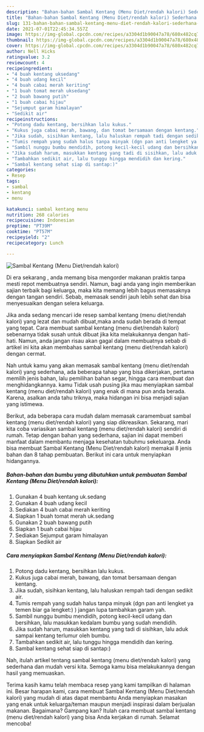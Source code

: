 ```yaml
---
description: "Bahan-bahan Sambal Kentang (Menu Diet/rendah kalori) Sederhana Untuk Jualan"
title: "Bahan-bahan Sambal Kentang (Menu Diet/rendah kalori) Sederhana Untuk Jualan"
slug: 131-bahan-bahan-sambal-kentang-menu-diet-rendah-kalori-sederhana-untuk-jualan
date: 2021-07-01T22:45:34.557Z
image: https://img-global.cpcdn.com/recipes/a3304d1b90047a78/680x482cq70/sambal-kentang-menu-dietrendah-kalori-foto-resep-utama.jpg
thumbnail: https://img-global.cpcdn.com/recipes/a3304d1b90047a78/680x482cq70/sambal-kentang-menu-dietrendah-kalori-foto-resep-utama.jpg
cover: https://img-global.cpcdn.com/recipes/a3304d1b90047a78/680x482cq70/sambal-kentang-menu-dietrendah-kalori-foto-resep-utama.jpg
author: Nell Hicks
ratingvalue: 3.2
reviewcount: 4
recipeingredient:
- "4 buah kentang uksedang"
- "4 buah udang kecil"
- "4 buah cabai merah keriting"
- "1 buah tomat merah uksedang"
- "2 buah bawang putih"
- "1 buah cabai hijau"
- "Sejumput garam himalayan"
- "Sedikit air"
recipeinstructions:
- "Potong dadu kentang, bersihkan lalu kukus."
- "Kukus juga cabai merah, bawang, dan tomat bersamaan dengan kentang."
- "Jika sudah, sisihkan kentang, lalu haluskan rempah tadi dengan sedikit air."
- "Tumis rempah yang sudah halus tanpa minyak (dgn pan anti lengket ya temen biar ga lengket:) ) jangan lupa tambahkan garam yah."
- "Sambil nunggu bumbu mendidih, potong kecil-kecil udang dan bersihkan, lalu masukkan kedalam bumbu yang sudah mendidih."
- "Jika sudah harum, masukkan kentang yang tadi di sisihkan, lalu aduk sampai kentang terlumur oleh bumbu."
- "Tambahkan sedikit air, lalu tunggu hingga mendidih dan kering."
- "Sambal kentang sehat siap di santap:)"
categories:
- Resep
tags:
- sambal
- kentang
- menu

katakunci: sambal kentang menu 
nutrition: 268 calories
recipecuisine: Indonesian
preptime: "PT39M"
cooktime: "PT57M"
recipeyield: "2"
recipecategory: Lunch

---
```



![Sambal Kentang (Menu Diet/rendah kalori)](https://img-global.cpcdn.com/recipes/a3304d1b90047a78/680x482cq70/sambal-kentang-menu-dietrendah-kalori-foto-resep-utama.jpg)

Di era  sekarang , anda memang bisa mengorder makanan praktis tanpa mesti repot membuatnya sendiri. Namun, bagi anda yang ingin memberikan sajian terbaik bagi keluarga, maka kita memang lebih bagus memasaknya dengan tangan sendiri. Sebab, memasak sendiri jauh lebih sehat dan bisa menyesuaikan dengan selera keluarga.

Jika anda sedang mencari ide resep sambal kentang (menu diet/rendah kalori) yang lezat dan mudah dibuat,maka anda sudah berada di tempat yang tepat. Cara membuat sambal kentang (menu diet/rendah kalori)  sebenarnya tidak susah untuk dibuat jika kita melakukannya dengan hati-hati. Namun, anda jangan risau akan gagal dalam membuatnya 
sebab di artikel ini kita akan membahas sambal kentang (menu diet/rendah kalori) dengan cermat.  



Nah untuk kamu yang akan memasak sambal kentang (menu diet/rendah kalori) yang sederhana, ada beberapa tahap yang bisa dikerjakan, pertama memilih jenis bahan, lalu pemilihan bahan segar, hingga cara membuat dan menghidangkannya. kamu Tidak usah pusing jika mau menyiapkan sambal kentang (menu diet/rendah kalori) yang enak di mana pun anda berada. Karena, asalkan anda  tahu triknya, maka hidangan ini bisa menjadi sajian yang istimewa.

Berikut, ada beberapa cara mudah dalam memasak caramembuat sambal kentang (menu diet/rendah kalori) yang siap dikreasikan. Sekarang, mari kita coba variasikan sambal kentang (menu diet/rendah kalori) sendiri di rumah. Tetap dengan bahan yang sederhana, sajian ini dapat memberi manfaat dalam membantu menjaga kesehatan tubuhmu sekeluarga. Anda bisa membuat Sambal Kentang (Menu Diet/rendah kalori) memakai 8 jenis bahan dan 8 tahap pembuatan. Berikut ini cara untuk menyiapkan hidangannya.

<!--inarticleads1-->

##### Bahan-bahan dan bumbu yang dibutuhkan untuk pembuatan Sambal Kentang (Menu Diet/rendah kalori):

1. Gunakan 4 buah kentang uk.sedang
1. Gunakan 4 buah udang kecil
1. Sediakan 4 buah cabai merah keriting
1. Siapkan 1 buah tomat merah uk.sedang
1. Gunakan 2 buah bawang putih
1. Siapkan 1 buah cabai hijau
1. Sediakan Sejumput garam himalayan
1. Siapkan Sedikit air




<!--inarticleads2-->

##### Cara menyiapkan Sambal Kentang (Menu Diet/rendah kalori):

1. Potong dadu kentang, bersihkan lalu kukus.
1. Kukus juga cabai merah, bawang, dan tomat bersamaan dengan kentang.
1. Jika sudah, sisihkan kentang, lalu haluskan rempah tadi dengan sedikit air.
1. Tumis rempah yang sudah halus tanpa minyak (dgn pan anti lengket ya temen biar ga lengket:) ) jangan lupa tambahkan garam yah.
1. Sambil nunggu bumbu mendidih, potong kecil-kecil udang dan bersihkan, lalu masukkan kedalam bumbu yang sudah mendidih.
1. Jika sudah harum, masukkan kentang yang tadi di sisihkan, lalu aduk sampai kentang terlumur oleh bumbu.
1. Tambahkan sedikit air, lalu tunggu hingga mendidih dan kering.
1. Sambal kentang sehat siap di santap:)




Nah, itulah artikel tentang  sambal kentang (menu diet/rendah kalori)  yang sederhana dan mudah versi kita. Semoga kamu bisa melakukannya dengan hasil yang memuaskan. 

Terima kasih kamu telah membaca resep yang kami tampilkan di halaman ini. Besar harapan kami, cara membuat  Sambal Kentang (Menu Diet/rendah kalori) yang mudah di atas dapat membantu Anda menyiapkan masakan yang enak untuk keluarga/teman maupun menjadi inspirasi dalam berjualan makanan. Bagaimana? Gampang kan? Itulah cara membuat sambal kentang (menu diet/rendah kalori) yang bisa Anda kerjakan di rumah. Selamat mencoba!

